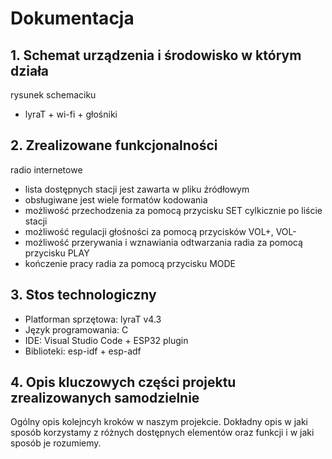 # Dokumentacja

## 1. Schemat urządzenia i środowisko w którym działa

rysunek schemaciku
- lyraT + wi-fi + głośniki

## 2. Zrealizowane funkcjonalności

radio internetowe
- lista dostępnych stacji jest zawarta w pliku źródłowym
- obsługiwane jest wiele formatów kodowania
- możliwość przechodzenia za pomocą przycisku SET cylkicznie po liście stacji
- możliwość regulacji głośności za pomocą przycisków VOL+, VOL-
- możliwość przerywania i wznawiania odtwarzania radia za pomocą przycisku PLAY
- kończenie pracy radia za pomocą przycisku MODE

## 3. Stos technologiczny

- Platforman sprzętowa: lyraT v4.3
- Język programowania: C
- IDE: Visual Studio Code + ESP32 plugin
- Biblioteki: esp-idf + esp-adf


## 4. Opis kluczowych części projektu zrealizowanych samodzielnie

Ogólny opis kolejncyh kroków w naszym projekcie.
Dokładny opis w jaki sposób korzystamy z różnych dostępnych elementów oraz funkcji i w jaki sposób je rozumiemy.